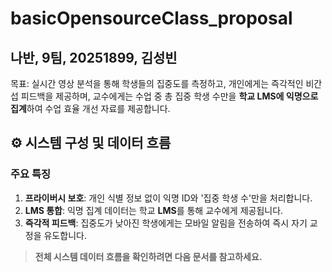 # basicOpensourceClass_proposal
**나반, 9팀, 20251899, 김성빈**
---
목표: 실시간 영상 분석을 통해 학생들의 집중도를 측정하고, 개인에게는 즉각적인 비간섭 피드백을 제공하며, 교수에게는 수업 중 총 집중 학생 수만을 **학교 LMS에 익명으로 집계**하여 수업 효율 개선 자료를 제공합니다.

## ⚙️ 시스템 구성 및 데이터 흐름

### 주요 특징

1.  **프라이버시 보호**: 개인 식별 정보 없이 익명 ID와 '집중 학생 수'만을 처리합니다.
2.  **LMS 통합**: 익명 집계 데이터는 학교 **LMS**를 통해 교수에게 제공됩니다.
3.  **즉각적 피드백**: 집중도가 낮아진 학생에게는 모바일 알림을 전송하여 즉시 자기 교정을 유도합니다.

> **전체 시스템 데이터 흐름을 확인하려면 다음 문서를 참고하세요.**
>


